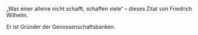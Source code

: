„Was einer alleine nicht schafft, schaffen viele“ – dieses Zitat von Friedrich Wilhelm.



Er ist Gründer der Genossenschaftsbanken.
